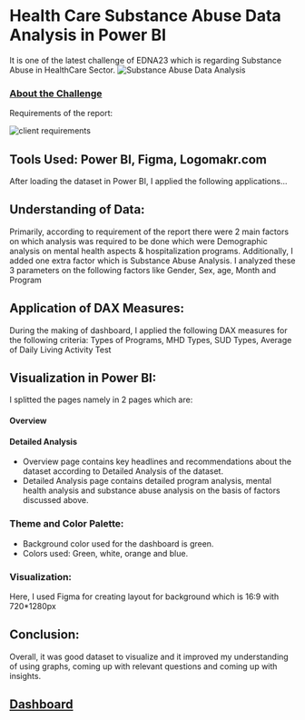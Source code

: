 # Health Care Substance Abuse Data Analysis in Power BI
It is one of the latest challenge of EDNA23 which is regarding Substance Abuse in HealthCare Sector.
![Substance Abuse Data Analysis](https://user-images.githubusercontent.com/72240938/192832661-9a1dd01a-a631-4cfe-9042-80111d98b55c.jpg)

### [About the Challenge](https://forum.enterprisedna.co/t/challenge-23-health-substance-abuse-report-analysis/28873)

Requirements of the report:

![client requirements](https://user-images.githubusercontent.com/72240938/192832804-cb4cff76-66f0-47a5-95e2-03914a85323b.png)

## Tools Used: Power BI, Figma, Logomakr.com

After loading the dataset in Power BI, I applied the following applications...

## Understanding of Data:
Primarily, according to requirement of the report there were 2 main factors on which analysis was required to be done which were Demographic analysis on mental
health aspects & hospitalization programs.
Additionally, I added one extra factor which is Substance Abuse Analysis.
I analyzed these 3 parameters on the following factors like Gender, Sex, age, Month and Program

## Application of DAX Measures:
During the making of dashboard, I applied the following DAX measures for the following criteria:
Types of Programs, MHD Types, SUD Types, Average of Daily Living Activity Test

## Visualization in Power BI:
I splitted the pages namely in 2 pages which are:
#### Overview  
#### Detailed Analysis
* Overview page contains key headlines and recommendations about the dataset according to Detailed Analysis of the dataset.
* Detailed Analysis page contains detailed program analysis, mental health analysis and substance abuse analysis on the basis of factors discussed above.

### Theme and Color Palette:
* Background color used for the dashboard is green.
* Colors used: Green, white, orange and blue.

### Visualization:
Here, I used Figma for creating layout for background which is 16:9 with 720*1280px

## Conclusion:
Overall, it was good dataset to visualize and it improved my understanding of using graphs, coming up with relevant questions and coming up with insights.

## [Dashboard](https://app.powerbi.com/view?r=eyJrIjoiYmFjMDI4MmUtZmQyYi00MWQ1LWFjZTUtMTJkNTdkMWMyMjEwIiwidCI6ImQ3MzA2Mjg2LTllYTUtNDUyNi05N2FjLTJmMzg2MzAwODY4MCJ9&pageName=ReportSection19e0841a9bc56c5b4320)









